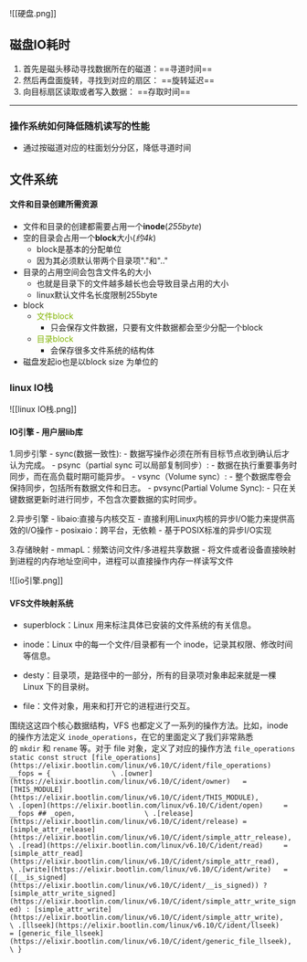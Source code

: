 ![[硬盘.png]]

## 磁盘IO耗时
1. 首先是磁头移动寻找数据所在的磁道：==寻道时间==
2. 然后再盘面旋转，寻找到对应的扇区： ==旋转延迟==
3. 向目标扇区读取或者写入数据： ==存取时间==
---

### 操作系统如何降低随机读写的性能

- 通过按磁道对应的柱面划分分区，降低寻道时间

## 文件系统
#### 文件和目录创建所需资源

- 文件和目录的创建都需要占用一个**inode**(*255byte*)
- 空的目录会占用一个**block**大小(*约4k*)
	- block是基本的分配单位
	- 因为其必须默认带两个目录项"."和".."
- 目录的占用空间会包含文件名的大小
	- 也就是目录下的文件越多越长也会导致目录占用的大小
	- linux默认文件名长度限制255byte
- block
	- <font color=#81B300>文件block</font>
		- 只会保存文件数据，只要有文件数据都会至少分配一个block
	- <font color=#81B300>目录block</font>
		- 会保存很多文件系统的结构体
- 磁盘发起io也是以block size 为单位的

### linux IO栈
![[linux IO栈.png]]

####  IO引擎 - 用户层lib库

1.同步引擎
	- sync(数据一致性):
		- 数据写操作必须在所有目标节点收到确认后才认为完成。
	- psync（partial sync 可以局部复制同步）: 
		- 数据在执行重要事务时同步，而在高负载时期可能异步。
	- vsync（Volume sync）: 
		- 整个数据库卷会保持同步，包括所有数据文件和日志。
	- pvsync(Partial Volume Sync): 
		- 只在关键数据更新时进行同步，不包含次要数据的实时同步。

2.异步引擎
	- libaio:直接与内核交互
		- 直接利用Linux内核的异步I/O能力来提供高效的I/O操作
	- posixaio：跨平台，无依赖
		- 基于POSIX标准的异步I/O实现

3.存储映射
	- mmapL：频繁访问文件/多进程共享数据
		- 将文件或者设备直接映射到进程的内存地址空间中，进程可以直接操作内存一样读写文件

![[io引擎.png]]

#### VFS文件映射系统

- superblock：Linux 用来标注具体已安装的文件系统的有关信息。
    
- inode：Linux 中的每一个文件/目录都有一个 inode，记录其权限、修改时间等信息。
    
- desty：目录项，是路径中的一部分，所有的目录项对象串起来就是一棵 Linux 下的目录树。
    
- file：文件对象，用来和打开它的进程进行交互。

围绕这这四个核心数据结构，VFS 也都定义了一系列的操作方法。比如，inode 的操作方法定义 `inode_operations`，在它的里面定义了我们非常熟悉的 `mkdir` 和 `rename` 等。对于 file 对象，定义了对应的操作方法 `file_operations`
`static const struct [file_operations](https://elixir.bootlin.com/linux/v6.10/C/ident/file_operations) __fops = {				\
	.[owner](https://elixir.bootlin.com/linux/v6.10/C/ident/owner)	 = [THIS_MODULE](https://elixir.bootlin.com/linux/v6.10/C/ident/THIS_MODULE),						\
	.[open](https://elixir.bootlin.com/linux/v6.10/C/ident/open)	 = __fops ## _open,					\
	.[release](https://elixir.bootlin.com/linux/v6.10/C/ident/release) = [simple_attr_release](https://elixir.bootlin.com/linux/v6.10/C/ident/simple_attr_release),					\
	.[read](https://elixir.bootlin.com/linux/v6.10/C/ident/read)	 = [simple_attr_read](https://elixir.bootlin.com/linux/v6.10/C/ident/simple_attr_read),					\
	.[write](https://elixir.bootlin.com/linux/v6.10/C/ident/write)	 = ([__is_signed](https://elixir.bootlin.com/linux/v6.10/C/ident/__is_signed)) ? [simple_attr_write_signed](https://elixir.bootlin.com/linux/v6.10/C/ident/simple_attr_write_signed) : [simple_attr_write](https://elixir.bootlin.com/linux/v6.10/C/ident/simple_attr_write),	\
	.[llseek](https://elixir.bootlin.com/linux/v6.10/C/ident/llseek)	 = [generic_file_llseek](https://elixir.bootlin.com/linux/v6.10/C/ident/generic_file_llseek),					\
}`
